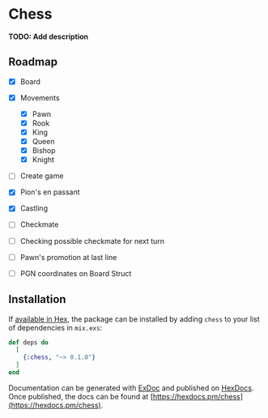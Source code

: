 # Chess

**TODO: Add description**

## Roadmap

- [x] Board
- [x] Movements
  - [x] Pawn
  - [x] Rook
  - [x] King
  - [x] Queen
  - [x] Bishop
  - [x] Knight
- [ ] Create game
- [x] Pion's en passant
- [x] Castling
- [ ] Checkmate
- [ ] Checking possible checkmate for next turn
- [ ] Pawn's promotion at last line
- [ ] PGN coordinates on Board Struct


## Installation

If [available in Hex](https://hex.pm/docs/publish), the package can be installed
by adding `chess` to your list of dependencies in `mix.exs`:

```elixir
def deps do
  [
    {:chess, "~> 0.1.0"}
  ]
end
```

Documentation can be generated with [ExDoc](https://github.com/elixir-lang/ex_doc)
and published on [HexDocs](https://hexdocs.pm). Once published, the docs can
be found at [https://hexdocs.pm/chess](https://hexdocs.pm/chess).

